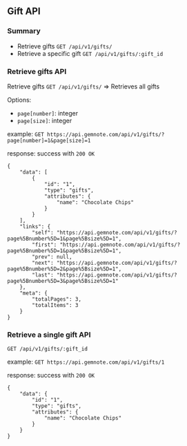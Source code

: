 ## Gift API
### Summary
* Retrieve gifts `GET /api/v1/gifts/`  
* Retrieve a specific gift `GET /api/v1/gifts/:gift_id`  

### Retrieve gifts API

Retrieve gifts `GET /api/v1/gifts/` => Retrieves all gifts

Options:  

* `page[number]`: integer  
* `page[size]`: integer

example: 
`GET https://api.gemnote.com/api/v1/gifts/?page[number]=1&page[size]=1`

response:
success with `200 OK`

```
{
    "data": [
        {
            "id": "1",
            "type": "gifts",
            "attributes": {
                "name": "Chocolate Chips"
            }
        }
    ],
    "links": {
        "self": "https://api.gemnote.com/api/v1/gifts/?page%5Bnumber%5D=1&page%5Bsize%5D=1",
        "first": "https://api.gemnote.com/api/v1/gifts/?page%5Bnumber%5D=1&page%5Bsize%5D=1",
        "prev": null,
        "next": "https://api.gemnote.com/api/v1/gifts/?page%5Bnumber%5D=2&page%5Bsize%5D=1",
        "last": "https://api.gemnote.com/api/v1/gifts/?page%5Bnumber%5D=3&page%5Bsize%5D=1"
    },
    "meta": {
        "totalPages": 3,
        "totalItems": 3
    }
}
```

### Retrieve a single gift API

`GET /api/v1/gifts/:gift_id`


example:
`GET https://api.gemnote.com/api/v1/gifts/1`

response:
success with `200 OK`

```
{
    "data": {
        "id": "1",
        "type": "gifts",
        "attributes": {
            "name": "Chocolate Chips"
        }
    }
}
```
